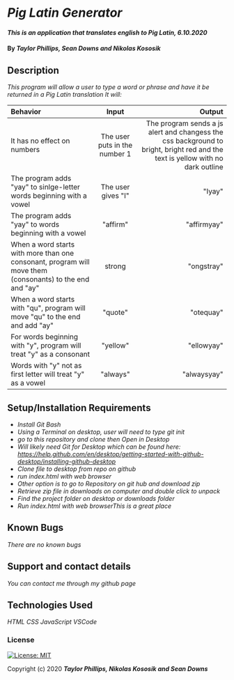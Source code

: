 # _Pig Latin Generator_

#### _This is an application that translates english to Pig Latin, 6.10.2020_

#### By _**Taylor Phillips, Sean Downs and Nikolas Kososik**_

## Description

_This program will allow a user to type a word or phrase and have it be returned in a Pig Latin translation It will:_

| Behavior | Input | Output |
| :--- | :----: | ---: |
| It has no effect on numbers | The user puts in the number 1 | The program sends a js alert and changess the css background to bright, bright red and the text is yellow with no dark outline
| The program adds "yay" to sinlge-letter words beginning with a vowel  | The user gives "I"  | "Iyay" |
| The program adds "yay" to words beginning with a vowel  | "affirm"  | "affirmyay" |
| When a word starts with more than one consonant, program will move them (consonants) to the end and "ay"  | strong  | "ongstray"  |
| When a word starts with "qu", program will move "qu" to the end and add "ay"  | "quote" | "otequay" |
| For words beginning with "y",  program will treat "y" as a consonant  | "yellow"  | "ellowyay"  |
| Words with "y" not as first letter will treat "y" as a vowel  | "always"  | "alwaysyay" |


## Setup/Installation Requirements

* _Install Git Bash_
* _Using a Terminal on desktop, user will need to type git init_
* _go to this repository and clone then Open in Desktop_
* _Will likely need Git for Desktop which can be found here: https://help.github.com/en/desktop/getting-started-with-github-desktop/installing-github-desktop_
* _Clone file to desktop from repo on github_
* _run index.html with web browser_
* _Other option is to go to Repository on git hub and download zip_
* _Retrieve zip file in downloads on computer and double click to unpack_
* _Find the project folder on desktop or downloads folder_
* _Run index.html with web browserThis is a great place_

## Known Bugs

_There are no known bugs_

## Support and contact details

_You can contact me through my github page_

## Technologies Used

_HTML_
_CSS_
_JavaScript_
_VSCode_

### License

[![License: MIT](https://img.shields.io/badge/License-MIT-yellow.svg)](https://opensource.org/licenses/MIT)

Copyright (c) 2020 **_Taylor Phillips, Nikolas Kososik and Sean Downs_**
